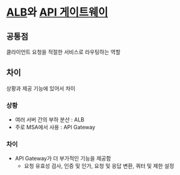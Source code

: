 # [ALB](ALB.md)와 [API 게이트웨이](API_Gateway)

## 공통점
클라이언트 요청을 적절한 서비스로 라우팅하는 역할

## 차이
상황과 제공 기능에 있어서 차이

### 상황
- 여러 서버 간의 부하 분산 : ALB
- 주로 MSA에서 사용 : API Gateway

### 차이
- API Gateway가 더 부가적인 기능을 제공함
	- 요청 유효성 검사, 인증 및 인가, 요청 및 응답 변환, 쿼터 및 제한 설정
